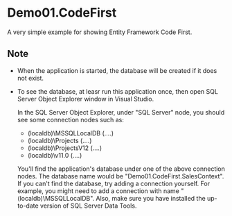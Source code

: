 ﻿# Demo01.CodeFirst

A very simple example for showing Entity Framework Code First.

## Note

 - When the application is started, the database will be created if it does not exist.
 - To see the database, at leasr run this application once, then open SQL Server Object Explorer window in Visual Studio. 

   In the SQL Server Object Explorer, under "SQL Server" node, you should see some connection nodes such as:

   - (localdb)\MSSQLLocalDB (....) 
   - (localdb)\Projects (....) 
   - (localdb)\ProjectsV12 (....) 
   - (localdb)\v11.0 (....) 
   
   You'll find the application's database under one of the above connection nodes. The database name would be "Demo01.CodeFirst.SalesContext".
   If you can't find the database, try adding a connection yourself. For example, you might need to add a connection with name "(localdb)\MSSQLLocalDB".
   Also, make sure you have installed the up-to-date version of SQL Server Data Tools.